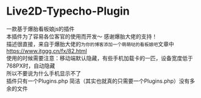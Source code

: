 # Live2D-Typecho-Plugin
一款基于爆胎看板娘js的插件<br>
本插件为了容易各位客官的使用而开发～ 感谢爆胎大佬的支持！<br>
描述很直接，来自于爆胎大佬的`为你的博客添加一个萌萌哒的看板娘吧`文章中<br>
https://www.itggg.cn/fx/82.html<br>
使用的时候需要注意：移动端默认隐藏，有些手机加载卡的一匹，设备宽度低于768PX时，自动隐藏<br>
所以不要说为什么手机显示不了<br>
插件只有一个Plugins.php 简洁（其实也就真的只需要一个Plugins.php）没有多余的文件<br>
